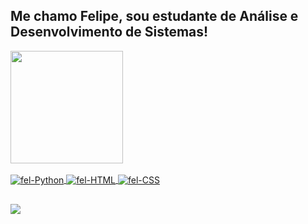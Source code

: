 ## Me chamo Felipe, sou estudante de Análise e Desenvolvimento de Sistemas!
<div align="left">
  <a href="https://www.linkedin.com/in/felipe-salusto-lima-258a5a226/">
  <img height="180em" src="https://github-readme-stats.vercel.app/api?username=felsalu&show_icons=true&theme=dark&include_all_commits=true&count_private=true"/>
</div>
  <div style="display: inline_block"><br>
  <img align="center" alt="fel-Python" src="https://img.shields.io/badge/Python-14354C?style=for-the-badge&logo=python&logoColor=white">
  <img align="center" alt="fel-HTML" src="https://img.shields.io/badge/HTML5-E34F26?style=for-the-badge&logo=html5&logoColor=white">
  <img align="center" alt="fel-CSS" src="https://img.shields.io/badge/CSS3-1572B6?style=for-the-badge&logo=css3&logoColor=white">
  
</div>
  
  ##
  
  <div> 
     <a href="https://www.linkedin.com/in/felipe-salusto-lima-258a5a226/" target="_blank"><img src="https://img.shields.io/badge/-LinkedIn-%230077B5?style=for-the-badge&logo=linkedin&logoColor=white" target="_blank"></a> 
  </div>
 
